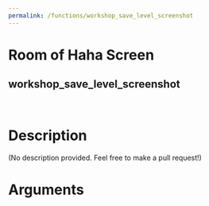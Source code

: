 ```yaml
---
permalink: /functions/workshop_save_level_screenshot
---
```

# Room of Haha Screen  
## workshop_save_level_screenshot  
&nbsp;  
# Description  
(No description provided. Feel free to make a pull request!) 
&nbsp;  
# Arguments


